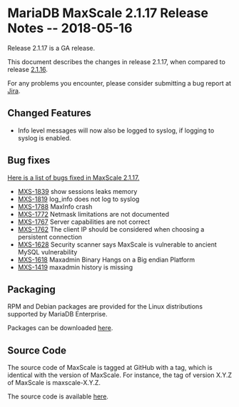 # MariaDB MaxScale 2.1.17 Release Notes -- 2018-05-16

Release 2.1.17 is a GA release.

This document describes the changes in release 2.1.17, when compared
to release [2.1.16](MaxScale-2.1.16-Release-Notes.md).

For any problems you encounter, please consider submitting a bug report at
[Jira](https://jira.mariadb.org).

## Changed Features

* Info level messages will now also be logged to syslog, if logging to
  syslog is enabled.

## Bug fixes

[Here is a list of bugs fixed in MaxScale 2.1.17.](https://jira.mariadb.org/issues/?jql=project%20%3D%20MXS%20AND%20issuetype%20%3D%20Bug%20AND%20status%20%3D%20Closed%20AND%20fixVersion%20%3D%202.1.17)

* [MXS-1839](https://jira.mariadb.org/browse/MXS-1839) show sessions leaks memory
* [MXS-1819](https://jira.mariadb.org/browse/MXS-1819) log_info does not log to syslog
* [MXS-1788](https://jira.mariadb.org/browse/MXS-1788) MaxInfo crash
* [MXS-1772](https://jira.mariadb.org/browse/MXS-1772) Netmask limitations are not documented
* [MXS-1767](https://jira.mariadb.org/browse/MXS-1767) Server capabilities are not correct
* [MXS-1762](https://jira.mariadb.org/browse/MXS-1762) The client IP should be considered when choosing a persistent connection
* [MXS-1628](https://jira.mariadb.org/browse/MXS-1628) Security scanner says MaxScale is vulnerable to ancient MySQL vulnerability
* [MXS-1618](https://jira.mariadb.org/browse/MXS-1618) Maxadmin Binary Hangs on a Big endian Platform
* [MXS-1419](https://jira.mariadb.org/browse/MXS-1419) maxadmin history is missing

## Packaging

RPM and Debian packages are provided for the Linux distributions supported by
MariaDB Enterprise.

Packages can be downloaded [here](https://mariadb.com/resources/downloads).

## Source Code

The source code of MaxScale is tagged at GitHub with a tag, which is identical
with the version of MaxScale. For instance, the tag of version X.Y.Z of MaxScale
is maxscale-X.Y.Z.

The source code is available [here](https://github.com/mariadb-corporation/MaxScale).
